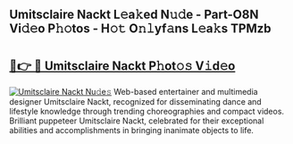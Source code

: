 ## Umitsclaire Nackt L𝚎a𝚔ed N𝚞𝚍e - Part-O8N Vi𝚍𝚎o P𝚑𝚘tos - H𝚘𝚝 O𝚗𝚕yf𝚊ns L𝚎a𝚔s TPMzb

# <h2><a href="http://kfcf1l.oniu.top/?m=Umitsclaire+Nackt">🔗👉 🔴 Umitsclaire Nackt P𝚑ot𝚘𝚜 V𝚒d𝚎o</a></h2>

[![Umitsclaire Nackt Nu𝚍e𝚜](https://i.imgur.com/0qMVB7G.gif)](http://kfcf1l.oniu.top/?m=Umitsclaire+Nackt)
Web-based entertainer and multimedia designer Umitsclaire Nackt, recognized for disseminating dance and lifestyle knowledge through trending choreographies and compact videos. Brilliant puppeteer Umitsclaire Nackt, celebrated for their exceptional abilities and accomplishments in bringing inanimate objects to life.  
